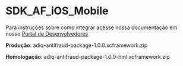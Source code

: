 # SDK_AF_iOS_Mobile
Para instruções sobre como integrar acesse nossa documentação em nosso [Portal de Desenvolvedores](https://developers.adiq.io/manual/antifraude#-implementao-sdk-ios-)

**Produção**: adiq-antifraud-package-1.0.0.xcframework.zip

**Homologação**: adiq-antifraud-package-1.0.0-hml.xcframework.zip


